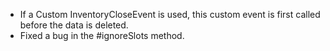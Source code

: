 * If a Custom InventoryCloseEvent is used, this custom event is first called before the data is deleted.
* Fixed a bug in the #ignoreSlots method.